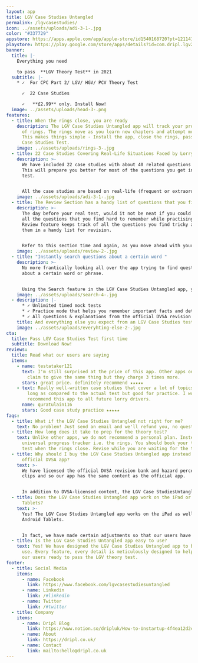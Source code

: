 ```yaml
---
layout: app
title: LGV Case Studies Untangled
permalink: /lgvcasestudies/
icon: ../assets/uploads/adi-3-1-.jpg
color: "#337729"
appstore: https://apps.apple.com/app/apple-store/id1540168720?pt=121141503&ct=landing&mt=8
playstore: https://play.google.com/store/apps/details?id=com.dripl.lgv2&referrer=utm_source%3Dgoogle%26utm_medium%3Dlanding
banner:
  title: |-
    Everything you need 

    to pass  **LGV Theory Test** in 2021
  subtitle: |-
    * ✓  For CPC Part 2/ LGV/ HGV/ PCV Theory Test

      ✓  22 Case Studies

      ✓   **£2.99** only. Install Now!
  image: ../assets/uploads/head-3-.png
features:
  - title: When the rings close, you are ready
    description: The LGV Case Studies Untangled app will track your progress in form
      of rings. The rings move as you learn new chapters and attempt mock tests.
      This makes things simple - Install the app, close the rings, pass your LGV
      Case Studies Test.
    image: ../assets/uploads/rings-3-.jpg
  - title: 22 Case Studies Covering Real-Life Situations Faced by Lorry & Bus Drivers
    description: >-
      We have included 22 case studies with about 40 related questions in each.
      This will prepare you better for most of the questions you get in the real
      test.


      All the case studies are based on real-life (frequent or extraordinary) situations which are presented in accordance with the latest DVSA test format.
    image: ../assets/uploads/adi-3-1-.jpg
  - title: The Review Section has a handy list of questions that you find tricky
    description: >-
      The day before your real test, would it not be neat if you could revise
      all the questions that you find hard to remember while practising? The
      Review feature keeps track of all the questions you find tricky and stores
      them in a handy list for revision.


      Refer to this section time and again, as you move ahead with your practice, to get the best results.
    image: ../assets/uploads/review-2-.jpg
  - title: "Instantly search questions about a certain word "
    description: >-
      No more frantically looking all over the app trying to find questions
      about a certain word or phrase.


      Using the Search feature in the LGV Case Studies Untangled app, you can type a word and get a list of questions relevant to that term.
    image: ../assets/uploads/search-4-.jpg
  - description: |-
      * ✓ Unlimited timed mock tests
      * ✓ Practice mode that helps you remember important facts and details
      * ✓ All questions & explanations from the official DVSA revision bank
    title: And everything else you expect from an LGV Case Studies test app
    image: ../assets/uploads/everyhting-else-2-.jpg
cta:
  title: Pass LGV Case Studies Test first time
  subtitle: Download Now!
reviews:
  title: Read what our users are saying
  items:
    - name: testataker121
      text: I'm still surprised at the price of this app. Other apps on app store
        claim to give the same thing but they charge 3 times more.
      stars: great price. definitely recommend ★★★★★
    - text: Really well-written case studies that cover a lot of topics. A bit too
        long as compared to the actual test but good for practice. I would
        recommend this app to all future lorry drivers.
      name: quratulain116
      stars: Good case study practice ★★★★★
faqs:
  - title: What if the LGV Case Studies Untangled not right for me?
    text: No problem! Just send an email and we'll refund you, no questions asked.
  - title: How long does it take to prep for the theory test?
    text: Unlike other apps, we do not recommend a personal plan. Instead, we have a
      universal progress tracker i.e. the rings. You should book your theory
      test when the rings close. Revise while you are waiting for the test.
  - title: Why should I buy the LGV Case Studies Untangled app instead of the
      official DVSA app?
    text: >-
      We have licensed the official DVSA revision bank and hazard perception
      clips and so our app has the same content as the official app.


      In addition to DVSA-licensed content, the LGV Case StudiesUntangled app has exclusive features that are designed to help you over the line. For example - hazard guide, instant search, smart revision and a universal progress tracker.
  - title: Does the LGV Case Studies Untangled app work on the iPad or Android
      Tablets?
    text: >-
      Yes! The LGV Case Studies Untangled app works on the iPad as well as
      Android Tablets.


      In fact, we have made certain adjustments so that our users have a pleasant experience with a larger screen.
  - title: Is the LGV Case Studies Untangled app easy to use?
    text: Yes! We have designed the LGV Case Studies Untangled app to be easy to
      use. Every feature, every detail is meticulously designed to help you get
      our users ready to pass the LGV theory test.
footer:
  - title: Social Media
    items:
      - name: Facebook
        link: https://www.facebook.com/lgvcasestudiesuntangled
      - name: Linkedin
        link: /#linkedin
      - name: Twitter
        link: /#twitter
  - title: Company
    items:
      - name: Dripl Blog
        link: https://www.notion.so/dripluk/How-to-Unstartup-4f4ea12d2c8b4e97be3fce5667a08d17
      - name: About
        link: https://dripl.co.uk/
      - name: Contact
        link: mailto:hello@dripl.co.uk
---
```

